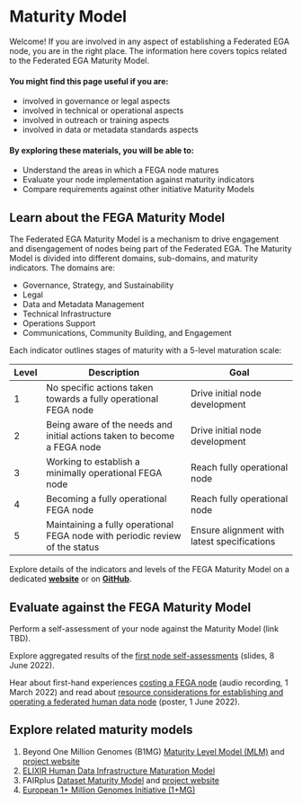 # Maturity Model

Welcome! If you are involved in any aspect of establishing a Federated EGA node, you are in the right place. The information here covers topics related to the Federated EGA Maturity Model.

#### You might find this page useful if you are:
- involved in governance or legal aspects
- involved in technical or operational aspects
- involved in outreach or training aspects
- involved in data or metadata standards aspects

#### By exploring these materials, you will be able to:
- Understand the areas in which a FEGA node matures
- Evaluate your node implementation against maturity indicators
- Compare requirements against other initiative Maturity Models

## Learn about the FEGA Maturity Model

The Federated EGA Maturity Model is a mechanism to drive engagement and disengagement of nodes being part of the Federated EGA. The Maturity Model is divided into different domains, sub-domains, and maturity indicators. The domains are:
- Governance, Strategy, and Sustainability
- Legal
- Data and Metadata Management
- Technical Infrastructure
- Operations Support
- Communications, Community Building, and Engagement

Each indicator outlines stages of maturity with a 5-level maturation scale:

| Level | Description | Goal |
| --- | --- | --- |
| 1 | No specific actions taken towards a fully operational FEGA node | Drive initial node development |
| 2 | Being aware of the needs and initial actions taken to become a FEGA node | Drive initial node development |
| 3 | Working to establish a minimally operational FEGA node | Reach fully operational node |
| 4 | Becoming a fully operational FEGA node | Reach fully operational node |
| 5 | Maintaining a fully operational FEGA node with periodic review of the status | Ensure alignment with latest specifications |

Explore details of the indicators and levels of the FEGA Maturity Model on a dedicated **[website](https://inab.github.io/fega-mm/)** or on **[GitHub](https://github.com/inab/fega-mm)**.
  
## Evaluate against the FEGA Maturity Model

Perform a self-assessment of your node against the Maturity Model (link TBD).

Explore aggregated results of the [first node self-assessments](https://docs.google.com/presentation/d/1asFVR4a-luoh7jdQJcp3A2RP0-druX1LaXPk-r7FVsY/edit#slide=id.g121731fd043_2_86) (slides, 8 June 2022).

Hear about first-hand experiences [costing a FEGA node](https://drive.google.com/file/d/1XjPH3sI69Hqcz7fXO1B_ThWYTayien8l/view?usp=sharing) (audio recording, 1 March 2022) and read about [resource considerations for establishing and operating a federated human data node](https://doi.org/10.7490/f1000research.1118967.1) (poster, 1 June 2022).

## Explore related maturity models

1. Beyond One Million Genomes (B1MG) [Maturity Level Model (MLM)](https://zenodo.org/record/6587561#.YtB4huzMLt0) and [project website](https://b1mg-project.eu/)
1. [ELIXIR Human Data Infrastructure Maturation Model](https://elixir-europe.github.io/human-data-maturity-model/)
1. FAIRplus [Dataset Maturity Model](https://fairplus.github.io/Data-Maturity/) and [project website](https://faircookbook.elixir-europe.org/content/recipes/maturity.html)
1. [European 1+ Million Genomes Initiative (1+MG)](https://digital-strategy.ec.europa.eu/en/policies/1-million-genomes#:~:text=The%20'1%2B%20Million%20Genomes',healthcare%20and%20health%20policy%20making.)
